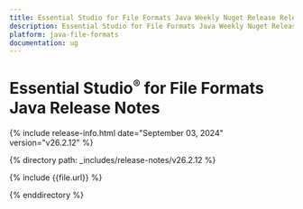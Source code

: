 ```yaml
---
title: Essential Studio for File Formats Java Weekly Nuget Release Release Notes  
description: Essential Studio for File Formats Java Weekly Nuget Release Release Notes  
platform: java-file-formats
documentation: ug
---
```


# Essential Studio<sup style="font-size:70%">&reg;</sup> for File Formats Java Release Notes  

{% include release-info.html date="September 03, 2024"  version="v26.2.12" %} 

{% directory path: _includes/release-notes/v26.2.12 %}

{% include {{file.url}} %}

{% enddirectory %}
